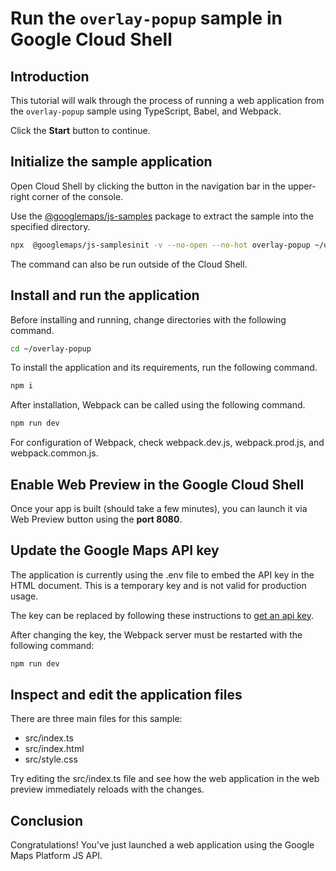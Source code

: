 # Run the `overlay-popup` sample in Google Cloud Shell

<walkthrough-tutorial-duration duration="10"/>

## Introduction

This tutorial will walk through the process of running a web application from
the `overlay-popup` sample using TypeScript, Babel, and Webpack.

Click the **Start** button to continue.

## Initialize the sample application

Open Cloud Shell by clicking the
<walkthrough-cloud-shell-icon></walkthrough-cloud-shell-icon> button in the
navigation bar in the upper-right corner of the console.

Use the [@googlemaps/js-samples](https://www.npmjs.com/package/@googlemaps/js-samples) package to 
extract the sample into the specified directory.

```bash
npx  @googlemaps/js-samplesinit -v --no-open --no-hot overlay-popup ~/overlay-popup
```

The command can also be run outside of the Cloud Shell.

## Install and run the application

Before installing and running, change directories with the following command.

```bash
cd ~/overlay-popup
```

To install the application and its requirements, run the following command.

```bash
npm i
```

After installation, Webpack can be called using the following command.

```bash
npm run dev
```

For configuration of Webpack, check
<walkthrough-editor-open-file filePath="overlay-popup/webpack.dev.js">webpack.dev.js</walkthrough-editor-open-file>,
<walkthrough-editor-open-file filePath="overlay-popup/webpack.prod.js">webpack.prod.js</walkthrough-editor-open-file>,
and
<walkthrough-editor-open-file filePath="overlay-popup/webpack.common.js">webpack.common.js</walkthrough-editor-open-file>.

## Enable Web Preview in the Google Cloud Shell

Once your app is built (should take a few minutes), you can launch it via
<walkthrough-spotlight-pointer target="cloudshell" spotlightId="devshell-web-preview-button">Web
Preview button</walkthrough-spotlight-pointer> using the **port 8080**.

## Update the Google Maps API key

The application is currently using the
<walkthrough-editor-open-file filePath="overlay-popup/.env">.env</walkthrough-editor-open-file>
file to embed the API key in the HTML document. This is a temporary key and is
not valid for production usage.

The key can be replaced by following these instructions to
[get an api key](https://developers.google.com/maps/documentation/javascript/get-api-key).

After changing the key, the Webpack server must be restarted with the following
command:

```bash
npm run dev
```

## Inspect and edit the application files

There are three main files for this sample:

*   <walkthrough-editor-open-file filePath="overlay-popup/src/index.ts">src/index.ts</walkthrough-editor-open-file>
*   <walkthrough-editor-open-file filePath="overlay-popup/src/index.html">src/index.html</walkthrough-editor-open-file>
*   <walkthrough-editor-open-file filePath="overlay-popup/src/style.css">src/style.css</walkthrough-editor-open-file>

Try editing the <walkthrough-editor-open-file filePath="overlay-popup/src/index.ts">src/index.ts</walkthrough-editor-open-file> file and see how the web application in the web preview immediately reloads with the changes.

## Conclusion

<walkthrough-conclusion-trophy></walkthrough-conclusion-trophy>

Congratulations! You've just launched a web application using the Google Maps
Platform JS API.
